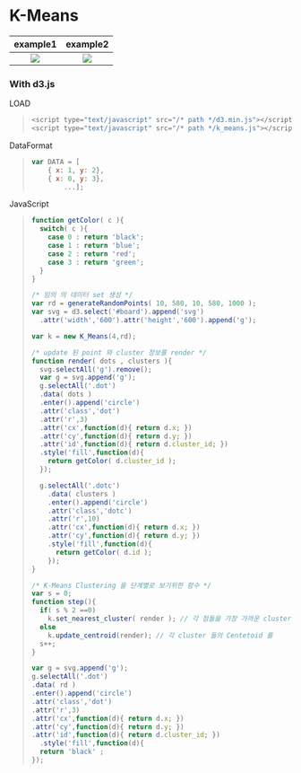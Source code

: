# K-Means 
example1             |  example2
:-------------------------:|:-------------------------:
![](https://github.com/yja938882/DSJS/blob/master/k_means/example1.png)  |  ![](https://github.com/yja938882/DSJS/blob/master/k_means/example2.png)

### With d3.js
LOAD
> ```javascript
> <script type="text/javascript" src="/* path */d3.min.js"></script>
> <script type="text/javascript" src="/* path */k_means.js"></script>
DataFormat
> ```javascript
> var DATA = [
>     { x: 1, y: 2},
>     { x: 0, y: 3},
>         ...];
>```

JavaScript
> ```javascript
> function getColor( c ){
>   switch( c ){
>     case 0 : return 'black';
>     case 1 : return 'blue';
>     case 2 : return 'red';
>     case 3 : return 'green';
>   }
> }
> 
> /* 임의 의 데이터 set 생성 */ 
> var rd = generateRandomPoints( 10, 580, 10, 580, 1000 );
> var svg = d3.select('#board').append('svg')
>   .attr('width','600').attr('height','600').append('g');
> 
> var k = new K_Means(4,rd);
> 
> /* update 된 point 와 cluster 정보를 render */
> function render( dots , clusters ){
>   svg.selectAll('g').remove();
>   var g = svg.append('g');
>   g.selectAll('.dot')
>   .data( dots )
>   .enter().append('circle')
>   .attr('class','dot')
>   .attr('r',3)
>   .attr('cx',function(d){ return d.x; })
>   .attr('cy',function(d){ return d.y; })
>   .attr('id',function(d){ return d.cluster_id; })
>   .style('fill',function(d){
>     return getColor( d.cluster_id );
>   });
>
>   g.selectAll('.dotc')
>     .data( clusters )
>     .enter().append('circle')
>     .attr('class','dotc')
>     .attr('r',10)
>     .attr('cx',function(d){ return d.x; })
>     .attr('cy',function(d){ return d.y; })
>     .style('fill',function(d){
>       return getColor( d.id );
>     });
> }
> 
> /* K-Means Clustering 을 단계별로 보기위한 함수 */
> var s = 0;
> function step(){
>   if( s % 2 ==0)
>     k.set_nearest_cluster( render ); // 각 점들을 가장 가까운 cluster 에 할당
>   else
>     k.update_centroid(render); // 각 cluster 들의 Centetoid 를 
>   s++;
> }
>
> var g = svg.append('g');
> g.selectAll('.dot')
> .data( rd )
> .enter().append('circle')
> .attr('class','dot')
> .attr('r',3)
> .attr('cx',function(d){ return d.x; })
> .attr('cy',function(d){ return d.y; })
> .attr('id',function(d){ return d.cluster_id; })
>   .style('fill',function(d){
>   return 'black' ;
> });
> ```
